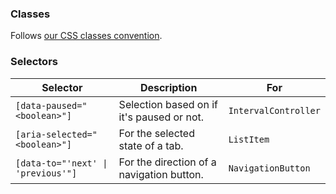 ### Classes

Follows [our CSS classes convention](to:styling).

### Selectors

| Selector                           | Description                               | For                  |
| ---------------------------------- | ----------------------------------------- | -------------------- |
| `[data-paused="<boolean>"]`        | Selection based on if it's paused or not. | `IntervalController` |
| `[aria-selected="<boolean>"]`      | For the selected state of a tab.          | `ListItem`           |
| `[data-to="'next' \| 'previous'"]` | For the direction of a navigation button. | `NavigationButton`   |
